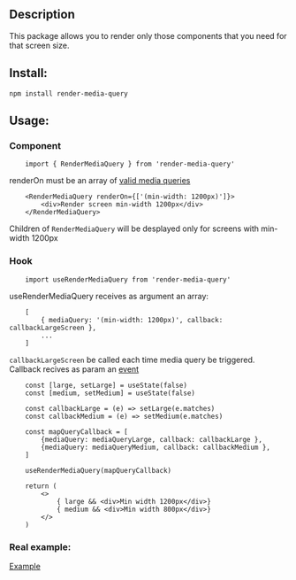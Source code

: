
## Description

This package allows you to render only those components that you need for that
screen size.

## Install: 

```npm install render-media-query```

## Usage: 

### Component

```JSX
    import { RenderMediaQuery } from 'render-media-query'
```

renderOn must be an array of [valid media queries](https://developer.mozilla.org/en-US/docs/Web/CSS/@media)

```JSX
    <RenderMediaQuery renderOn={['(min-width: 1200px)']}>
        <div>Render screen min-width 1200px</div>
    </RenderMediaQuery>
```

Children of `RenderMediaQuery` will be desplayed only for screens with min-width
1200px

### Hook

```JSX
    import useRenderMediaQuery from 'render-media-query'
```


useRenderMediaQuery receives as argument an array: 

```JSX
    [
        { mediaQuery: '(min-width: 1200px)', callback: callbackLargeScreen },
        ...
    ]
```

`callbackLargeScreen` be called each time media query be triggered.
Callback recives as param an [event](https://developer.mozilla.org/en-US/docs/Web/API/MediaQueryListEvent)

```JSX
    const [large, setLarge] = useState(false)
    const [medium, setMedium] = useState(false)

    const callbackLarge = (e) => setLarge(e.matches)
    const callbackMedium = (e) => setMedium(e.matches)

    const mapQueryCallback = [
        {mediaQuery: mediaQueryLarge, callback: callbackLarge },
        {mediaQuery: mediaQueryMedium, callback: callbackMedium },
    ]

    useRenderMediaQuery(mapQueryCallback)

    return (
        <>
            { large && <div>Min width 1200px</div>}
            { medium && <div>Min width 800px</div>}
        </>
    )
```


### Real example: 

[Example](example/src)
